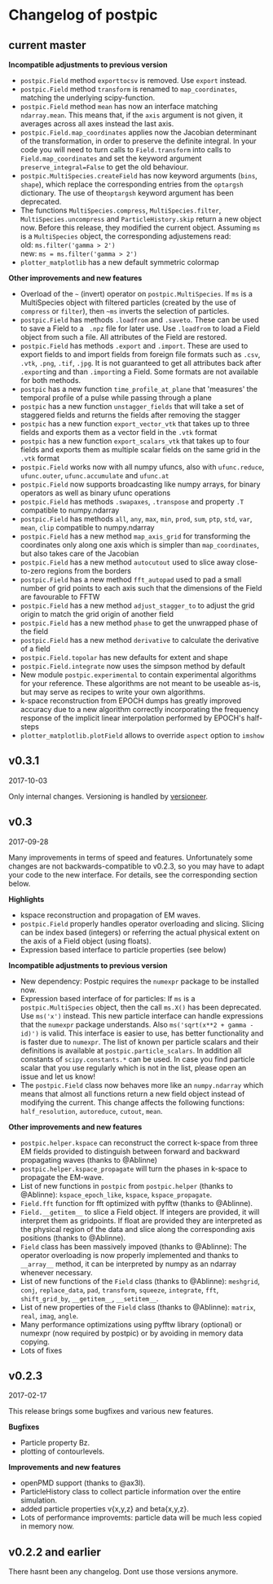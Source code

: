 # Changelog of postpic

## current master

**Incompatible adjustments to previous version**
* `postpic.Field` method `exporttocsv` is removed. Use `export` instead.
* `postpic.Field` method `transform` is renamed to `map_coordinates`, matching the underlying scipy-function.
* `postpic.Field` method `mean` has now an interface matching `ndarray.mean`. This means that, if the `axis` argument is not given, it averages across all axes instead the last axis.
* `postpic.Field.map_coordinates` applies now the Jacobian determinant of the transformation, in order to preserve the definite integral.
In your code you will need to turn calls to `Field.transform` into calls to `Field.map_coordinates` and set the keyword argument `preserve_integral=False` to get the old behaviour.
* `postpic.MultiSpecies.createField` has now keyword arguments (`bins`, `shape`), which replace the corresponding entries from the `optargsh` dictionary. The use of the`optargsh` keyword argument has been deprecated.
* The functions `MultiSpecies.compress`, `MultiSpecies.filter`, `MultiSpecies.uncompress` and `ParticleHistory.skip` return a new object now. Before this release, they modified the current object. Assuming  `ms` is a `MultiSpecies` object, the corresponding adjustemens read:<br>
old: `ms.filter('gamma > 2')`<br>
new: `ms = ms.filter('gamma > 2')`
* `plotter_matplotlib` has a new default symmetric colormap

**Other improvements and new features**
* Overload of the `~` (invert) operator on `postpic.MultiSpecies`. If `ms` is a MultiSpecies object with filtered particles (created by the use of `compress` or `filter`), then `~ms` inverts the selection of particles.
* `postpic.Field` has methods `.loadfrom` and `.saveto`. These can be used to save a Field to a ` .npz` file for later use. Use `.loadfrom` to load a Field object from such a file. All attributes of the Field are restored.
* `postpic.Field` has methods `.export` and `.import`. These are used to export fields to and import fields from foreign file formats such as `.csv`, `.vtk`, `.png`, `.tif`, `.jpg`. It is not guaranteed to get all attributes back after `.export`ing and than `.import`ing a Field. Some formats are not available for both methods.
* `postpic` has a new function `time_profile_at_plane` that 'measures' the temporal profile of a pulse while passing through a plane
* `postpic` has a new function `unstagger_fields` that will take a set of staggered fields and returns the fields after removing the stagger
* `postpic` has a new function `export_vector_vtk` that takes up to three fields and exports them as a vector field in the `.vtk` format
* `postpic` has a new function `export_scalars_vtk` that takes up to four fields and exports them as multiple scalar fields on the same grid in the `.vtk` format
* `postpic.Field` works now with all numpy ufuncs, also with `ufunc.reduce`, `ufunc.outer`, `ufunc.accumulate` and `ufunc.at`
* `postpic.Field` now supports broadcasting like numpy arrays, for binary operators as well as binary ufunc operations
* `postpic.Field` has methods `.swapaxes`, `.transpose` and property `.T` compatible to numpy.ndarray
* `postpic.Field` has methods `all`, `any`, `max`, `min`, `prod`, `sum`, `ptp`, `std`, `var`, `mean`, `clip` compatible to numpy.ndarray
* `postpic.Field` has a new method `map_axis_grid` for transforming the coordinates only along one axis which is simpler than `map_coordinates`, but also takes care of the Jacobian
* `postpic.Field` has a new method `autocutout` used to slice away close-to-zero regions from the borders
* `postpic.Field` has a new method `fft_autopad` used to pad a small number of grid points to each axis such that the dimensions of the Field are favourable to FFTW
* `postpic.Field` has a new method `adjust_stagger_to` to adjust the grid origin to match the grid origin of another field
* `postpic.Field` has a new method `phase` to get the unwrapped phase of the field
* `postpic.Field` has a new method `derivative` to calculate the derivative of a field
* `postpic.Field.topolar` has new defaults for extent and shape
* `postpic.Field.integrate` now uses the simpson method by default
* New module `postpic.experimental` to contain experimental algorithms for your reference. These algorithms are not meant to be useable as-is, but may serve as recipes to write your own algorithms.
* k-space reconstruction from EPOCH dumps has greatly improved accuracy due to a new algorithm correctly incorporating the frequency response of the implicit linear interpolation performed by EPOCH's half-steps
* `plotter_matplotlib.plotField` allows to override `aspect` option to `imshow`

## v0.3.1
2017-10-03

Only internal changes. Versioning is handled by [versioneer](https://github.com/warner/python-versioneer).

## v0.3
2017-09-28

Many improvements in terms of speed and features. Unfortunately some changes are not backwards-compatible to v0.2.3, so you may have to adapt your code to the new interface. For details, see the corresponding section below.


**Highlights**
* kspace reconstruction and propagation of EM waves.
* `postpic.Field` properly handles operator overloading and slicing. Slicing can be index based (integers) or referring the actual physical extent on the axis of a Field object (using floats).
* Expression based interface to particle properties (see below)

**Incompatible adjustments to previous version**
* New dependency: Postpic requires the `numexpr` package to be installed now.
* Expression based interface of for particles: If `ms` is a `postpic.MultiSpecies` object, then the call `ms.X()` has been deprecated. Use `ms('x')` instead. This new particle interface can handle expressions that the `numexpr` package understands. Also `ms('sqrt(x**2 + gamma - id)')` is valid. This interface is easier to use, has better functionality and is faster due to `numexpr`.
The list of known per particle scalars and their definitions is available at `postpic.particle_scalars`. In addition all constants of `scipy.constants.*` can be used.
In case you find particle scalar that you use regularly which is not in the list, please open an issue and let us know!
* The `postpic.Field` class now behaves more like an `numpy.ndarray` which means that almost all functions return a new field object instead of modifying the current. This change affects the following functions: `half_resolution`, `autoreduce`, `cutout`, `mean`.


**Other improvements and new features**
* `postpic.helper.kspace` can reconstruct the correct k-space from three EM fields provided to distinguish between forward and backward propagating waves (thanks to @Ablinne)
* `postpic.helper.kspace_propagate` will turn the phases in k-space to propagate the EM-wave.
* List of new functions in `postpic` from `postpic.helper` (thanks to @Ablinne): `kspace_epoch_like`, `kspace`, `kspace_propagate`.
* `Field.fft` function for fft optimized with pyfftw (thanks to @Ablinne).
* `Field.__getitem__` to slice a Field object. If integers are provided, it will interpret them as gridpoints. If float are provided they are interpreted as the physical region of the data and slice along the corresponding axis positions (thanks to @Ablinne).
* `Field` class has been massively impoved (thanks to @Ablinne): The operator overloading is now properly implemented and thanks to `__array__` method, it can be interpreted by numpy as an ndarray whenever necessary.
* List of new functions of the `Field` class (thanks to @Ablinne): `meshgrid`, `conj`, `replace_data`, `pad`, `transform`, `squeeze`, `integrate`, `fft`, `shift_grid_by`, `__getitem__`, `__setitem__`.
* List of new properties of the `Field` class (thanks to @Ablinne): `matrix`, `real`, `imag`, `angle`.
* Many performance optimizations using pyfftw library (optional) or numexpr (now required by postpic) or by avoiding in memory data copying.
* Lots of fixes




## v0.2.3
2017-02-17

This release brings some bugfixes and various new features.

**Bugfixes**
* Particle property Bz.
* plotting of contourlevels.

**Improvements and new features**
* openPMD support (thanks to @ax3l).
* ParticleHistory class to collect particle information over the entire simulation.
* added particle properties v{x,y,z} and beta{x,y,z}.
* Lots of performance improvemts: particle data will be much less copied in memory now.


## v0.2.2 and earlier

There hasnt been any changelog. Dont use those versions anymore.
